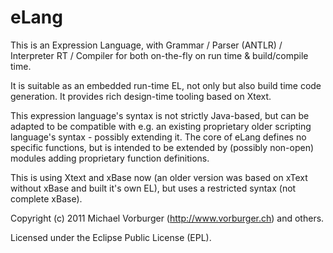 # eLang

This is an Expression Language, with Grammar / Parser (ANTLR) / Interpreter RT / Compiler for both on-the-fly on run time & build/compile time.

It is suitable as an embedded run-time EL, not only but also build time code generation. It provides rich design-time tooling based on Xtext.

This expression language's syntax is not strictly Java-based, but can be adapted to be compatible with e.g. an existing proprietary older scripting language's syntax - possibly extending it.  The core of eLang defines no specific functions, but is intended to be extended by (possibly non-open) modules adding proprietary function definitions.

This is using Xtext and xBase now (an older version was based on xText without xBase and built it's own EL), but uses a restricted syntax (not complete xBase).

Copyright (c) 2011 Michael Vorburger (http://www.vorburger.ch) and others.

Licensed under the Eclipse Public License (EPL).